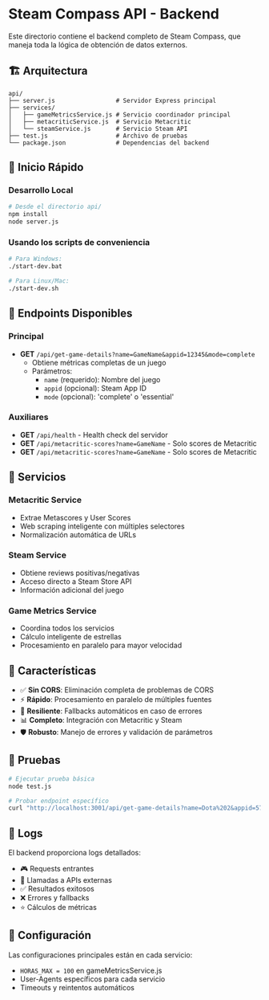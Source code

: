 # Steam Compass API - Backend

Este directorio contiene el backend completo de Steam Compass, que maneja toda la lógica de obtención de datos externos.

## 🏗️ Arquitectura

```
api/
├── server.js                 # Servidor Express principal
├── services/
│   ├── gameMetricsService.js # Servicio coordinador principal
│   ├── metacriticService.js  # Servicio Metacritic
│   └── steamService.js       # Servicio Steam API
├── test.js                   # Archivo de pruebas
└── package.json              # Dependencias del backend
```

## 🚀 Inicio Rápido

### Desarrollo Local
```bash
# Desde el directorio api/
npm install
node server.js
```

### Usando los scripts de conveniencia
```bash
# Para Windows:
./start-dev.bat

# Para Linux/Mac:
./start-dev.sh
```

## 📡 Endpoints Disponibles

### Principal
- **GET** `/api/get-game-details?name=GameName&appid=12345&mode=complete`
  - Obtiene métricas completas de un juego
  - Parámetros:
    - `name` (requerido): Nombre del juego
    - `appid` (opcional): Steam App ID
    - `mode` (opcional): 'complete' o 'essential'

### Auxiliares
- **GET** `/api/health` - Health check del servidor
- **GET** `/api/metacritic-scores?name=GameName` - Solo scores de Metacritic
- **GET** `/api/metacritic-scores?name=GameName` - Solo scores de Metacritic

## 🔧 Servicios

### Metacritic Service
- Extrae Metascores y User Scores
- Web scraping inteligente con múltiples selectores
- Normalización automática de URLs

### Steam Service
- Obtiene reviews positivas/negativas
- Acceso directo a Steam Store API
- Información adicional del juego

### Game Metrics Service
- Coordina todos los servicios
- Cálculo inteligente de estrellas
- Procesamiento en paralelo para mayor velocidad

## 🎯 Características

- ✅ **Sin CORS**: Eliminación completa de problemas de CORS
- ⚡ **Rápido**: Procesamiento en paralelo de múltiples fuentes
- 🔄 **Resiliente**: Fallbacks automáticos en caso de errores
- 📊 **Completo**: Integración con Metacritic y Steam
- 🛡️ **Robusto**: Manejo de errores y validación de parámetros

## 🧪 Pruebas

```bash
# Ejecutar prueba básica
node test.js

# Probar endpoint específico
curl "http://localhost:3001/api/get-game-details?name=Dota%202&appid=570"
```

## 📝 Logs

El backend proporciona logs detallados:
- 🎮 Requests entrantes
- 📡 Llamadas a APIs externas
- ✅ Resultados exitosos
- ❌ Errores y fallbacks
- ⭐ Cálculos de métricas

## 🔧 Configuración

Las configuraciones principales están en cada servicio:
- `HORAS_MAX = 100` en gameMetricsService.js
- User-Agents específicos para cada servicio
- Timeouts y reintentos automáticos
